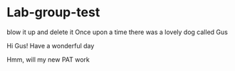 # Lab-group-test
blow it up and delete it
Once upon a time there was a lovely dog called Gus



Hi Gus! Have a wonderful day

Hmm, will my new PAT work